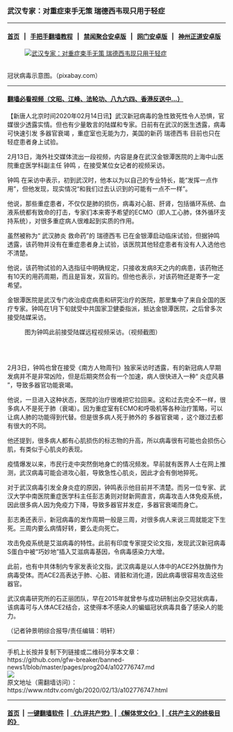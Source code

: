 ### 武汉专家：对重症束手无策 瑞德西韦现只用于轻症
------------------------

#### [首页](https://github.com/gfw-breaker/banned-news1/blob/master/README.md) &nbsp;&nbsp;|&nbsp;&nbsp; [手把手翻墙教程](https://github.com/gfw-breaker/guides/wiki) &nbsp;&nbsp;|&nbsp;&nbsp; [禁闻聚合安卓版](https://github.com/gfw-breaker/bn-android) &nbsp;&nbsp;|&nbsp;&nbsp; [网门安卓版](https://github.com/oGate2/oGate) &nbsp;&nbsp;|&nbsp;&nbsp; [神州正道安卓版](https://github.com/SzzdOgate/update) 



<div><div class="featured_image">
 <a href="https://i.ntdtv.com/assets/uploads/2020/02/coronavirus-4833754_1920.jpg" target="_blank">
  <figure>
   <img alt="武汉专家：对重症束手无策 瑞德西韦现只用于轻症" src="https://i.ntdtv.com/assets/uploads/2020/02/coronavirus-4833754_1920-800x450.jpg"/>
  </figure><br/>
 </a>
 <span class="caption">
  冠状病毒示意图。（pixabay.com）
 </span>
</div>
</div><hr/>

#### [翻墙必看视频（文昭、江峰、法轮功、八九六四、香港反送中...）](http://167.172.214.107/home.html)

<div><div class="post_content" itemprop="articleBody">
 <p>
  【新唐人北京时间2020年02月14日讯】武汉新冠病毒的急性致死性令人恐惧，官媒很少透露实情。但也有少量敢言的陆媒和专家。日前有在武汉的医生透露，病毒可快速引发
  <ok href="https://www.ntdtv.com/gb/多器官衰竭.htm">
   多器官衰竭
  </ok>
  ，重症室也无能为力，美国的新药
  <ok href="https://www.ntdtv.com/gb/瑞德西韦.htm">
   瑞德西韦
  </ok>
  目前也只在轻症患者身上试验。
 </p>
 <p>
  2月13日，海外社交媒体流出一段视频，内容是身在武汉金银潭医院的上海中山医院重症医学科副主任
  <ok href="https://www.ntdtv.com/gb/钟鸣.htm">
   钟鸣
  </ok>
  ，在接受某位女记者的视频采访。
 </p>
 <p>
  <ok href="https://www.ntdtv.com/gb/钟鸣.htm">
   钟鸣
  </ok>
  在采访中表示，初到武汉时，他本以为以自己的专业特长，能“发挥一点作用”，但他发现，现实情况“和我们过去认识到的可能有一点不一样”。
 </p>
 <p>
  他说，那些重症患者，不仅仅是肺的损伤，病毒对心脏、肝肾，包括循环系统、血液系统都有致命的打击，专家们本来寄予希望的ECMO（即人工心肺，体外循环支持系统），对很多重症病人很难起到实质的作用。
 </p>
 <p>
  虽然被称为“
  <ok href="https://www.ntdtv.com/gb/武汉肺炎.htm">
   武汉肺炎
  </ok>
  救命药”的
  <ok href="https://www.ntdtv.com/gb/瑞德西韦.htm">
   瑞德西韦
  </ok>
  已在金银潭启动临床试验，但据钟鸣透露，该药物并没有在重症患者身上试验，该医院其他轻症患者有没有人入选他也不清楚。
 </p>
 <p>
  他说，该药物试验的入选指征中明确规定，只接收发病8天之内的病患，该药物还有10天的用药周期，而且是盲发，双盲的。但他也表示，对该药物还是寄予一定希望。
 </p>
 <div class="video_fit_container">
 </div>
 <p>
  金银潭医院是武汉专门收治疫症病患和研究治疗的医院，那里集中了来自全国的医疗专家。钟鸣在1月下旬就受中共国家卫健委指派，抵达金银潭医院，之后曾多次接受陆媒采访。
 </p>
 <figure class="wp-caption aligncenter" id="attachment_102776756" style="width: 600px">
  <img alt="" class="size-medium wp-image-102776756" src="https://i.ntdtv.com/assets/uploads/2020/02/10b2d55684055a48a1666efc705efd05-600x294.jpg">
   <br/><figcaption class="wp-caption-text">
    图为钟鸣此前接受陆媒远程视频采访。（视频截图）
   </figcaption><br/>
  </img>
 </figure><br/>
 <p>
  2月3日，钟鸣也曾在接受《南方人物周刊》独家采访时透露，有的新冠病人早期发病并不是非常凶险，但是后期突然会有一个加速，病人很快进入一种“
  <ok href="https://www.ntdtv.com/gb/炎症风暴.htm">
   炎症风暴
  </ok>
  ”，导致多器官功能衰竭。
 </p>
 <p>
  他说，一旦进入这种状态，医院的治疗很难把它拉回来。这和过去完全不一样，很多病人不是死于肺（衰竭）。因为重症室有ECMO和呼吸机等各种治疗策略，可以让病人肺的功能得到代替。但是很多病人死于肺外的
  <ok href="https://www.ntdtv.com/gb/多器官衰竭.htm">
   多器官衰竭
  </ok>
  ，这个跟过去都有很大的不同。
 </p>
 <p>
  他还提到，很多病人都有心肌损伤的标志物的升高，所以病毒很有可能也会损伤心肌，有类似于心肌炎的表现。
 </p>
 <p>
  疫情爆发以来，市民行走中突然倒地身亡的情况频发。早前就有医界人士在网上推测，武汉病毒可能会进攻心脏，导致急性心肌炎，因此才会有倒地猝死。
 </p>
 <p>
  对于武汉病毒引发全身炎症的原因，钟鸣表示他目前并不清楚。而另一位专家、武汉大学中南医院重症医学科主任彭志勇则对财新网直言，病毒攻击人体免疫系统，因此很多病人因为免疫力下降，导致多器官并发症，多器官衰竭而身亡。
 </p>
 <p>
  彭志勇还表示，新冠病毒的发作周期一般是三周，对很多病人来说三周就能定下生死。三周内要么病情好转，要么走向死亡。
 </p>
 <p>
  攻击免疫系统是艾滋病毒的特性。此前有印度专家提交论文指，发现武汉新冠病毒S蛋白中被“巧妙地”插入艾滋病毒基因，令病毒感染力大增。
 </p>
 <p>
  此前，也有中共体制内专家发表论文指，武汉病毒是以人体中的ACE2外肽酶作为病毒受体。而ACE2高表达于肺、心脏、肾脏和消化道，因此病毒很容易攻击这些器官。
 </p>
 <p>
  武汉病毒研究所的石正丽团队，早在2015年就曾参与成功研制出杂交冠状病毒，该病毒可与人体ACE2结合，这使得本不感染人的蝙蝠冠状病毒具备了感染人的能力。
 </p>
 <p>
  （记者钟景明综合报导/责任编辑：明轩）
 </p>
 <div class="single_ad">
 </div>
</div>
</div>
<hr/>
手机上长按并复制下列链接或二维码分享本文章：<br/>
https://github.com/gfw-breaker/banned-news1/blob/master/pages/prog204/a102776747.md <br/>
<a href='https://github.com/gfw-breaker/banned-news1/blob/master/pages/prog204/a102776747.md'><img src='https://github.com/gfw-breaker/banned-news1/blob/master/pages/prog204/a102776747.md.png'/></a> <br/>
原文地址（需翻墙访问）：https://www.ntdtv.com/gb/2020/02/13/a102776747.html


------------------------
#### [首页](https://github.com/gfw-breaker/banned-news1/blob/master/README.md) &nbsp;|&nbsp; [一键翻墙软件](https://github.com/gfw-breaker/nogfw/blob/master/README.md) &nbsp;| [《九评共产党》](https://github.com/gfw-breaker/9ping.md/blob/master/README.md#九评之一评共产党是什么) | [《解体党文化》](https://github.com/gfw-breaker/jtdwh.md/blob/master/README.md) | [《共产主义的终极目的》](https://github.com/gfw-breaker/gczydzjmd.md/blob/master/README.md)


<img src='http://gfw-breaker.win/banned-news/pages/prog204/a102776747.md' width='0px' height='0px'/>